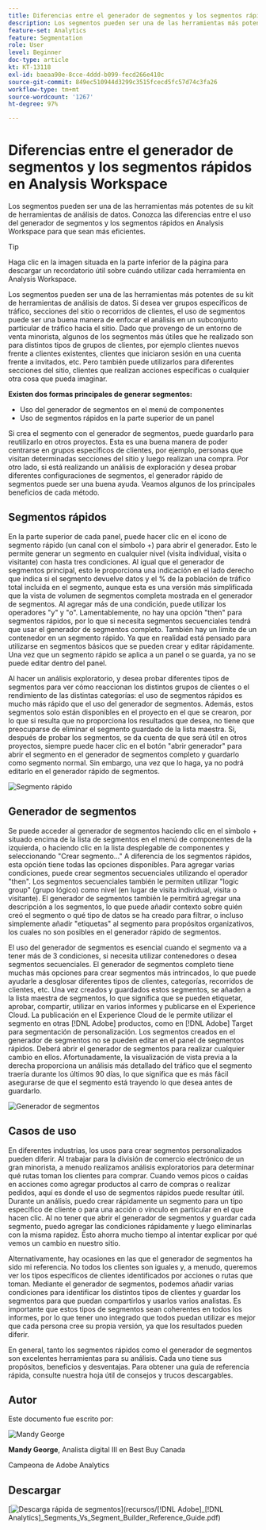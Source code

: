 ```yaml
---
title: Diferencias entre el generador de segmentos y los segmentos rápidos en Analysis Workspace
description: Los segmentos pueden ser una de las herramientas más potentes de su kit de herramientas de análisis de datos. Conozca las diferencias entre el uso del generador de segmentos y los segmentos rápidos en Analysis Workspace para que sean más eficientes.
feature-set: Analytics
feature: Segmentation
role: User
level: Beginner
doc-type: article
kt: KT-13118
exl-id: baeaa90e-8cce-4ddd-b099-fecd266e410c
source-git-commit: 849ec510944d3299c3515fcecd5fc57d74c3fa26
workflow-type: tm+mt
source-wordcount: '1267'
ht-degree: 97%

---
```


# Diferencias entre el generador de segmentos y los segmentos rápidos en Analysis Workspace

Los segmentos pueden ser una de las herramientas más potentes de su kit de herramientas de análisis de datos. Conozca las diferencias entre el uso del generador de segmentos y los segmentos rápidos en Analysis Workspace para que sean más eficientes.

>[!TIP]
>
> Haga clic en la imagen situada en la parte inferior de la página para descargar un recordatorio útil sobre cuándo utilizar cada herramienta en Analysis Workspace.

Los segmentos pueden ser una de las herramientas más potentes de su kit de herramientas de análisis de datos. Si desea ver grupos específicos de tráfico, secciones del sitio o recorridos de clientes, el uso de segmentos puede ser una buena manera de enfocar el análisis en un subconjunto particular de tráfico hacia el sitio. Dado que provengo de un entorno de venta minorista, algunos de los segmentos más útiles que he realizado son para distintos tipos de grupos de clientes, por ejemplo clientes nuevos frente a clientes existentes, clientes que iniciaron sesión en una cuenta frente a invitados, etc. Pero también puede utilizarlos para diferentes secciones del sitio, clientes que realizan acciones específicas o cualquier otra cosa que pueda imaginar.

**Existen dos formas principales de generar segmentos:**

* Uso del generador de segmentos en el menú de componentes
* Uso de segmentos rápidos en la parte superior de un panel

Si crea el segmento con el generador de segmentos, puede guardarlo para reutilizarlo en otros proyectos. Esta es una buena manera de poder centrarse en grupos específicos de clientes, por ejemplo, personas que visitan determinadas secciones del sitio y luego realizan una compra. Por otro lado, si está realizando un análisis de exploración y desea probar diferentes configuraciones de segmentos, el generador rápido de segmentos puede ser una buena ayuda. Veamos algunos de los principales beneficios de cada método.

## Segmentos rápidos

En la parte superior de cada panel, puede hacer clic en el icono de segmento rápido (un canal con el símbolo +) para abrir el generador. Esto le permite generar un segmento en cualquier nivel (visita individual, visita o visitante) con hasta tres condiciones. Al igual que el generador de segmentos principal, esto le proporciona una indicación en el lado derecho que indica si el segmento devuelve datos y el % de la población de tráfico total incluida en el segmento, aunque esta es una versión más simplificada que la vista de volumen de segmentos completa mostrada en el generador de segmentos. Al agregar más de una condición, puede utilizar los operadores &quot;y&quot; y &quot;o&quot;. Lamentablemente, no hay una opción &quot;then&quot; para segmentos rápidos, por lo que si necesita segmentos secuenciales tendrá que usar el generador de segmentos completo. También hay un límite de un contenedor en un segmento rápido. Ya que en realidad está pensado para utilizarse en segmentos básicos que se pueden crear y editar rápidamente. Una vez que un segmento rápido se aplica a un panel o se guarda, ya no se puede editar dentro del panel.

Al hacer un análisis exploratorio, y desea probar diferentes tipos de segmentos para ver cómo reaccionan los distintos grupos de clientes o el rendimiento de las distintas categorías: el uso de segmentos rápidos es mucho más rápido que el uso del generador de segmentos. Además, estos segmentos solo están disponibles en el proyecto en el que se crearon, por lo que si resulta que no proporciona los resultados que desea, no tiene que preocuparse de eliminar el segmento guardado de la lista maestra. Si, después de probar los segmentos, se da cuenta de que será útil en otros proyectos, siempre puede hacer clic en el botón &quot;abrir generador&quot; para abrir el segmento en el generador de segmentos completo y guardarlo como segmento normal. Sin embargo, una vez que lo haga, ya no podrá editarlo en el generador rápido de segmentos.

![Segmento rápido](assets/quick-segement.png)

## Generador de segmentos

Se puede acceder al generador de segmentos haciendo clic en el símbolo + situado encima de la lista de segmentos en el menú de componentes de la izquierda, o haciendo clic en la lista desplegable de componentes y seleccionando &quot;Crear segmento...&quot; A diferencia de los segmentos rápidos, esta opción tiene todas las opciones disponibles. Para agregar varias condiciones, puede crear segmentos secuenciales utilizando el operador &quot;then&quot;. Los segmentos secuenciales también le permiten utilizar &quot;logic group&quot; (grupo lógico) como nivel (en lugar de visita individual, visita o visitante). El generador de segmentos también le permitirá agregar una descripción a los segmentos, lo que puede añadir contexto sobre quién creó el segmento o qué tipo de datos se ha creado para filtrar, o incluso simplemente añadir &quot;etiquetas&quot; al segmento para propósitos organizativos, los cuales no son posibles en el generador rápido de segmentos.

El uso del generador de segmentos es esencial cuando el segmento va a tener más de 3 condiciones, si necesita utilizar contenedores o desea segmentos secuenciales. El generador de segmentos completo tiene muchas más opciones para crear segmentos más intrincados, lo que puede ayudarle a desglosar diferentes tipos de clientes, categorías, recorridos de clientes, etc. Una vez creados y guardados estos segmentos, se añaden a la lista maestra de segmentos, lo que significa que se pueden etiquetar, aprobar, compartir, utilizar en varios informes y publicarse en el Experience Cloud. La publicación en el Experience Cloud de le permite utilizar el segmento en otras [!DNL Adobe] productos, como en [!DNL Adobe] Target para segmentación de personalización. Los segmentos creados en el generador de segmentos no se pueden editar en el panel de segmentos rápidos. Deberá abrir el generador de segmentos para realizar cualquier cambio en ellos. Afortunadamente, la visualización de vista previa a la derecha proporciona un análisis más detallado del tráfico que el segmento traería durante los últimos 90 días, lo que significa que es más fácil asegurarse de que el segmento está trayendo lo que desea antes de guardarlo.

![Generador de segmentos](assets/segment-builder-quick.png)

## Casos de uso

En diferentes industrias, los usos para crear segmentos personalizados pueden diferir. Al trabajar para la división de comercio electrónico de un gran minorista, a menudo realizamos análisis exploratorios para determinar qué rutas toman los clientes para comprar. Cuando vemos picos o caídas en acciones como agregar productos al carro de compras o realizar pedidos, aquí es donde el uso de segmentos rápidos puede resultar útil. Durante un análisis, puedo crear rápidamente un segmento para un tipo específico de cliente o para una acción o vínculo en particular en el que hacen clic. Al no tener que abrir el generador de segmentos y guardar cada segmento, puedo agregar las condiciones rápidamente y luego eliminarlas con la misma rapidez. Esto ahorra mucho tiempo al intentar explicar por qué vemos un cambio en nuestro sitio.

Alternativamente, hay ocasiones en las que el generador de segmentos ha sido mi referencia. No todos los clientes son iguales y, a menudo, queremos ver los tipos específicos de clientes identificados por acciones o rutas que toman. Mediante el generador de segmentos, podemos añadir varias condiciones para identificar los distintos tipos de clientes y guardar los segmentos para que puedan compartirlos y usarlos varios analistas. Es importante que estos tipos de segmentos sean coherentes en todos los informes, por lo que tener uno integrado que todos puedan utilizar es mejor que cada persona cree su propia versión, ya que los resultados pueden diferir.

En general, tanto los segmentos rápidos como el generador de segmentos son excelentes herramientas para su análisis. Cada uno tiene sus propósitos, beneficios y desventajas. Para obtener una guía de referencia rápida, consulte nuestra hoja útil de consejos y trucos descargables.

## Autor

Este documento fue escrito por:

![Mandy George](assets/mandy-george-2.png)

**Mandy George**, Analista digital III en Best Buy Canada

Campeona de Adobe Analytics

## Descargar

[![Descarga rápida de segmentos](assets/quick-segments-download-small.jpg)](recursos/[!DNL Adobe]_[!DNL Analytics]_Segments_Vs_Segment_Builder_Reference_Guide.pdf)
